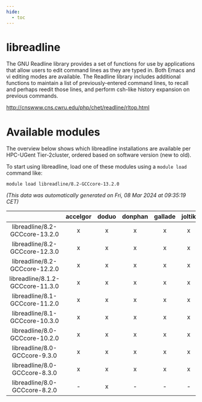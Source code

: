 ```yaml
---
hide:
  - toc
---
```


libreadline
===========


The GNU Readline library provides a set of functions for use by applications that allow users to edit command lines as they are typed in. Both Emacs and vi editing modes are available. The Readline library includes additional functions to maintain a list of previously-entered command lines, to recall and perhaps reedit those lines, and perform csh-like history expansion on previous commands.

http://cnswww.cns.cwru.edu/php/chet/readline/rltop.html
# Available modules


The overview below shows which libreadline installations are available per HPC-UGent Tier-2cluster, ordered based on software version (new to old).

To start using libreadline, load one of these modules using a `module load` command like:

```shell
module load libreadline/8.2-GCCcore-13.2.0
```

*(This data was automatically generated on Fri, 08 Mar 2024 at 09:35:19 CET)*  

| |accelgor|doduo|donphan|gallade|joltik|skitty|
| :---: | :---: | :---: | :---: | :---: | :---: | :---: |
|libreadline/8.2-GCCcore-13.2.0|x|x|x|x|x|x|
|libreadline/8.2-GCCcore-12.3.0|x|x|x|x|x|x|
|libreadline/8.2-GCCcore-12.2.0|x|x|x|x|x|x|
|libreadline/8.1.2-GCCcore-11.3.0|x|x|x|x|x|x|
|libreadline/8.1-GCCcore-11.2.0|x|x|x|x|x|x|
|libreadline/8.1-GCCcore-10.3.0|x|x|x|x|x|x|
|libreadline/8.0-GCCcore-10.2.0|x|x|x|x|x|x|
|libreadline/8.0-GCCcore-9.3.0|x|x|x|x|x|x|
|libreadline/8.0-GCCcore-8.3.0|x|x|x|x|x|x|
|libreadline/8.0-GCCcore-8.2.0|-|x|-|-|-|-|

